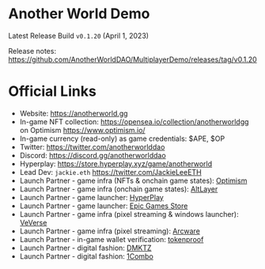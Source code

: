 Another World Demo
===
Latest Release Build `v0.1.20` (April 1, 2023)

Release notes: https://github.com/AnotherWorldDAO/MultiplayerDemo/releases/tag/v0.1.20 

Official Links
===
- Website: https://anotherworld.gg
- In-game NFT collection: https://opensea.io/collection/anotherworldgg on Optimism https://www.optimism.io/
- In-game currency (read-only) as game credentials: $APE, $OP
- Twitter: https://twitter.com/anotherworlddao
- Discord: https://discord.gg/anotherworlddao
- Hyperplay: https://store.hyperplay.xyz/game/anotherworld
- Lead Dev: `jackie.eth` https://twitter.com/JackieLeeETH
- Launch Partner - game infra (NFTs & onchain game states): [Optimism](https://www.optimism.io/)
- Launch Partner - game infra (onchain game states): [AltLayer](https://altlayer.io/)
- Launch Partner - game launcher: [HyperPlay](https://www.hyperplay.xyz/)
- Launch Partner - game launcher: [Epic Games Store](https://store.epicgames.com/)
- Launch Partner - game infra (pixel streaming & windows launcher): [VeVerse](https://veverse.com/)
- Launch Partner - game infra (pixel streaming): [Arcware](https://arcware.com/)
- Launch Partner - in-game wallet verification: [tokenproof](https://tokenproof.xyz/)
- Launch Partner - digital fashion: [DMKTZ](https://dmktz.io/)
- Launch Partner - digital fashion: [1Combo](https://testnet.1combo.io/)
